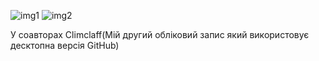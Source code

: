 ![img1](https://user-images.githubusercontent.com/65093034/142757351-d706c025-9d0a-4ea9-9283-b633e756e0af.png)
![img2](https://user-images.githubusercontent.com/65093034/142757354-23dde34e-3098-412d-bd67-e9bb2eecec4a.png)


У соавторах Climclaff(Мій другий обліковий запис який використовує десктопна версія GitHub)
